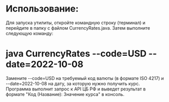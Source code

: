 # Использование:
 Для запуска утилиты, откройте командную строку (терминал) и перейдите в папку с файлом CurrencyRates.java. Затем выполните следующую команду:
# java CurrencyRates --code=USD --date=2022-10-08
 Замените --code=USD на требуемый код валюты (в формате ISO 4217) и --date=2022-10-08 на дату, за которую нужно получить курс. Программа выполнит запрос к API ЦБ РФ и выведет результат в формате "Код (Название): Значение курса" в консоль.
